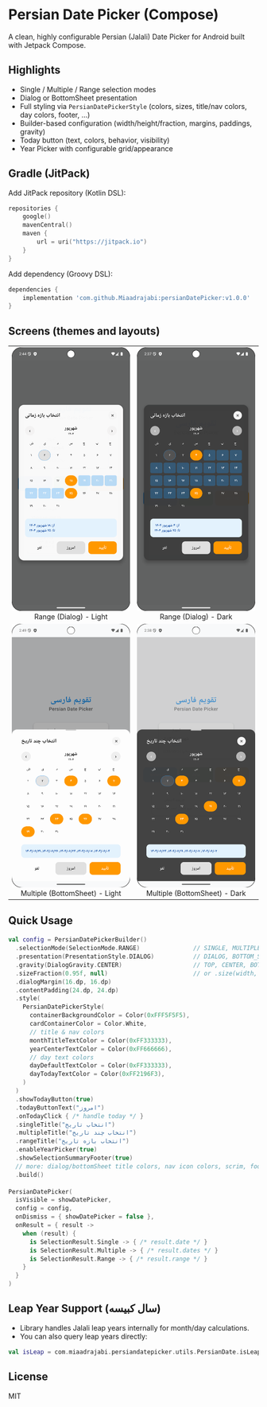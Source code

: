 # Persian Date Picker (Compose)

A clean, highly configurable Persian (Jalali) Date Picker for Android built with Jetpack Compose.

## Highlights
- Single / Multiple / Range selection modes
- Dialog or BottomSheet presentation
- Full styling via `PersianDatePickerStyle` (colors, sizes, title/nav colors, day colors, footer, …)
- Builder-based configuration (width/height/fraction, margins, paddings, gravity)
- Today button (text, colors, behavior, visibility)
- Year Picker with configurable grid/appearance

## Gradle (JitPack)
Add JitPack repository (Kotlin DSL):
```kotlin
repositories {
    google()
    mavenCentral()
    maven {
        url = uri("https://jitpack.io")
    }
}
```
Add dependency (Groovy DSL):
```groovy
dependencies {
    implementation 'com.github.Miaadrajabi:persianDatePicker:v1.0.0'
}
```

## Screens (themes and layouts)

<table>
  <tr>
    <td align="center">
      <img src="./rangepicker_light.png" alt="Range Picker - Light" width="360" />
      <br/>Range (Dialog) - Light
    </td>
    <td align="center">
      <img src="./rangepicker_dialog_dark.png" alt="Range Picker - Dark" width="360" />
      <br/>Range (Dialog) - Dark
    </td>
  </tr>
  <tr>
    <td align="center">
      <img src="./multi_select_light.png" alt="Multi Select - Light" width="360" />
      <br/>Multiple (BottomSheet) - Light
    </td>
    <td align="center">
      <img src="./mutlti_picker_dark.png" alt="Multi Select - Dark" width="360" />
      <br/>Multiple (BottomSheet) - Dark
    </td>
  </tr>
  <!-- Add more shots if needed -->
  </table>

## Quick Usage
```kotlin
val config = PersianDatePickerBuilder()
  .selectionMode(SelectionMode.RANGE)               // SINGLE, MULTIPLE, RANGE
  .presentation(PresentationStyle.DIALOG)           // DIALOG, BOTTOM_SHEET
  .gravity(DialogGravity.CENTER)                    // TOP, CENTER, BOTTOM (Dialog)
  .sizeFraction(0.95f, null)                        // or .size(width, height)
  .dialogMargin(16.dp, 16.dp)
  .contentPadding(24.dp, 24.dp)
  .style(
    PersianDatePickerStyle(
      containerBackgroundColor = Color(0xFFF5F5F5),
      cardContainerColor = Color.White,
      // title & nav colors
      monthTitleTextColor = Color(0xFF333333),
      yearCenterTextColor = Color(0xFF666666),
      // day text colors
      dayDefaultTextColor = Color(0xFF333333),
      dayTodayTextColor = Color(0xFF2196F3),
    )
  )
  .showTodayButton(true)
  .todayButtonText("امروز")
  .onTodayClick { /* handle today */ }
  .singleTitle("انتخاب تاریخ")
  .multipleTitle("انتخاب چند تاریخ")
  .rangeTitle("انتخاب بازه تاریخ")
  .enableYearPicker(true)
  .showSelectionSummaryFooter(true)
  // more: dialog/bottomSheet title colors, nav icon colors, scrim, footer styles, day sizes, etc.
  .build()

PersianDatePicker(
  isVisible = showDatePicker,
  config = config,
  onDismiss = { showDatePicker = false },
  onResult = { result ->
    when (result) {
      is SelectionResult.Single -> { /* result.date */ }
      is SelectionResult.Multiple -> { /* result.dates */ }
      is SelectionResult.Range -> { /* result.range */ }
    }
  }
)
```

## Leap Year Support (سال کبیسه)
- Library handles Jalali leap years internally for month/day calculations.
- You can also query leap years directly:
```kotlin
val isLeap = com.miaadrajabi.persiandatepicker.utils.PersianDate.isLeapYear(1404)
```

## License
MIT
